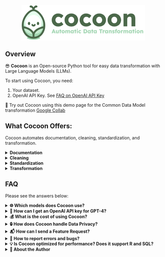 <div align="center">
  <img src="./images/cocoon_logo.png" alt="Cocoon Logo" width="400"/>
</div>

## Overview
😎 **Cocoon** is an Open-source Python tool for easy data transformation with Large Language Models (LLMs). 

To start using Cocoon, you need:

1. Your dataset.
2. OpenAI API Key. See [FAQ on OpenAI API Key](#openai-api-key)
   
🚀 Try out Cocoon using this demo page for the Common Data Model transformation [Google Collab](https://github.com/Cocoon-Data-Transformation/cocoon/blob/main/demo/demo_ohdsi.ipynb)


## What Cocoon Offers:

Cocoon automates documentation, cleaning, standardization, and transformation.

<details>
<summary><strong> Documentation</strong></summary>
<br>
😎 Semi-automatically documents data, identifies tables, and flags data errors. 

🤓 View the [Example Table Documentation](http://htmlpreview.github.io/?https://raw.githubusercontent.com/Cocoon-Data-Transformation/cocoon/main/files/patients.html?token=GHSAT0AAAAAACGPOG73B5C3TKBDNR633SHAZLNIQNQ) yourself!
   
   ![Documentation Screenshot](https://github.com/Cocoon-Data-Transformation/cocoon/blob/main/images/docu_screenshot.png)

<hr></details>

<details>
  
<summary><strong> Cleaning</strong></summary>
<br>
😎 Corrects data errors detected during documentation 
   
   <kbd>![Cleaning Screenshot](https://github.com/Cocoon-Data-Transformation/cocoon/blob/main/images/cleaning_screenshot.png)</kbd>

🚧 Cleaning is under development. Currently only support remove abnormal values. More options will come soon.

<hr></details>

<details>
  
<summary><strong> Standardization</strong></summary>
<br>
😎 Maps text to standardized vocabularies. 

🤓 View the [Example Standardization Report](http://htmlpreview.github.io/?https://raw.githubusercontent.com/Cocoon-Data-Transformation/cocoon/main/files/patients.html?token=GHSAT0AAAAAACGPOG73B5C3TKBDNR633SHAZLNIQNQ) yourself!

   ![Standardization Screenshot](https://github.com/Cocoon-Data-Transformation/cocoon/blob/main/images/stand_screenshot.png)

🚧 Standardization is under development. Currently support Athena Procedure vocabularies



<hr></details>

<details>
<summary><strong> Transformation</strong></summary>
<br>
😎 Automatically transform your table into target data schemas.
   
<kbd> ![Transformation Screenshot](https://github.com/Cocoon-Data-Transformation/cocoon/blob/main/images/tran_screenshot.png)</kbd>

<hr></details>


## FAQ 

Please see the answers below:

<details>
<summary><strong>🌐 Which models does Cocoon use?</strong></summary><br>

⚙️ We always choose the top-performing models available. As of December 4, 2023:
- 🚀 we use GPT-4-turbo for chat completion
- 🚀 we use ada-002 for embedding

<hr></details>
<a id="openai-api-key"></a> <!-- Hidden anchor -->
<details>
<summary><strong>🔑 How can I get an OpenAI API key for GPT-4?</strong></summary>
  <br>

**Using OpenAI:**
1. 📧 Create an account with your email at [OpenAI Login](https://platform.openai.com/login?launch).
2. 🔑 Generate an API key (phone binding required) at [API Keys](https://platform.openai.com/api-keys).
3. 💳 For GPT-4 access, add billing and purchase a minimum of $5 credit (OpenAI gives $5 free credit) at [Billing Overview](https://platform.openai.com/account/billing/overview).

**Using Azure:**
👉 Apply for Azure OpenAI Service at [Azure Blog](https://azure.microsoft.com/en-us/blog/introducing-gpt4-in-azure-openai-service/). The application process takes weeks.

🔗 Verify your API key setup at [Test OpenAI Notebook](https://github.com/Cocoon-Data-Transformation/cocoon/blob/main/demo/test_openai.ipynb).

<hr></details>

<details>
<summary><strong>💰 What is the cost of using Cocoon?</strong></summary><br>

💰 Depends on the data. Usually, the whole process costs 10 - 50 cents.

<hr></details>

<details>
<summary><strong>🔒 How does Cocoon handle Data Privacy?</strong></summary><br>

Cocoon is a Python project that processes your data locally.

🌐 Cocoon only shares a sample of data externally for OpenAI API calls.

🚫 Keep in mind, the OpenAI API is not HIPAA compliant. We recommend using anonymized or privatized data for trials.

🛡️ For HIPAA compliance, consider these options:
1) 🏥 **Azure OpenAI Service**: Apply at [HIPAA Compliance on Azure](https://learn.microsoft.com/en-us/answers/questions/1245418/hipaa-compliance). This process may take a few weeks.
2) 🏢 **OPENAI Enterprise**: Specifically for enterprise use, apply at [OPENAI Enterprise](https://openai.com/enterprise). The application process might take longer.

<hr></details>

<details>
<summary><strong>📬 How can I send a Feature Request?</strong></summary><br>

1. 💌 Feel free to email me directly if you're willing to share your use case and data samples. I'll give priority to these requests.
2. 📝 Post your feature request at [Cocoon GitHub Issues](https://github.com/Cocoon-Data-Transformation/cocoon/issues/1).

<hr></details>

<details>
<summary><strong>🐛 How to report errors and bugs?</strong></summary><br>

🐛 Please open an issue on our GitHub. 

❤️ If possible, include a few sample data rows to help me identify and fix the error more efficiently.

<hr></details>

<details>
<summary><strong>💡 Is Cocoon optimized for performance? Does it support R and SQL?</strong></summary><br>

😅 Currently, Cocoon is not performance-optimized and supports only Python. 

😊 If there is a demand, let me know through a feature request.

<hr></details>

<details>
<summary><strong>👤 About the Author</strong></summary><br>

😊 I am Zachary Huang, a PhD from Columbia University. 

💾 I specialize in databases. 
   
🤓 I'm passionate about LLM and developing Cocoon as a side project. 
   
🚀 Learn more about my past work on [my webpage](http://www.columbia.edu/~zh2408/).

<hr></details>



